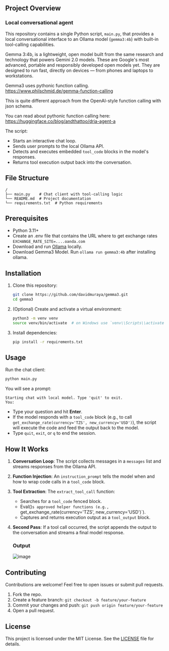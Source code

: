 ## Project Overview

### Local conversational agent

This repository contains a single Python script, `main.py`, that provides a local conversational interface to an Ollama model (`gemma3:4b`) with built-in tool-calling capabilities.

Gemma 3:4b, is a lightweight, open model built from the same research and technology that powers Gemini 2.0 models. These are Google's most advanced, portable and responsibly developed open models yet. They are designed to run fast, directly on devices — from phones and laptops to workstations.

Gemma3 uses pythonic function calling. https://www.philschmid.de/gemma-function-calling

This is quite different approach from the OpenAI-style function calling with json schema.

You can read about pythonic function calling here: https://huggingface.co/blog/andthattoo/dria-agent-a

The script:

- Starts an interactive chat loop.
- Sends user prompts to the local Ollama API.
- Detects and executes embedded `tool_code` blocks in the model's responses.
- Returns tool execution output back into the conversation.

## File Structure

```
/  
├── main.py    # Chat client with tool-calling logic
└── README.md  # Project documentation
└── requirements.txt  # Python requirements
```

## Prerequisites

- Python 3.11+
- Create an .env file that contains the URL where to get exchange rates `EXCHANGE_RATE_SITE=....oanda.com`
- Download and run [Ollama](https://ollama.com/) locally.
- Download Gemma3 Model. Run `ollama run gemma3:4b` after installing ollama.

## Installation

1. Clone this repository:
   ```bash
   git clone https://github.com/davidmuraya/gemma3.git
   cd gemma3
   ```

2. (Optional) Create and activate a virtual environment:
   ```bash
   python3 -m venv venv
   source venv/bin/activate  # on Windows use `venv\\Scripts\\activate`
   ```

3. Install dependencies:
   ```bash
   pip install -r requirements.txt
   ```

## Usage

Run the chat client:

```bash
python main.py
```

You will see a prompt:

```
Starting chat with local model. Type 'quit' to exit.
You:
```

- Type your question and hit **Enter**.
- If the model responds with a `tool_code` block (e.g., to call `get_exchange_rate(currency='TZS', new_currency='USD')`), the script will execute the code and feed the output back to the model.
- Type `quit`, `exit`, or `q` to end the session.

## How It Works

1. **Conversation Loop**: The script collects messages in a `messages` list and streams responses from the Ollama API.
2. **Function Injection**: An `instruction_prompt` tells the model when and how to wrap code calls in a ````tool_code```` block.
3. **Tool Extraction**: The `extract_tool_call` function:
   - Searches for a ````tool_code```` fenced block.
   - Eval()`s approved helper functions (e.g., `get_exchange_rate(currency='TZS', new_currency='USD')`).
   - Captures and returns execution output as a ````tool_output```` block.
4. **Second Pass**: If a tool call occurred, the script appends the output to the conversation and streams a final model response.

   ### Output
   ![image](https://github.com/user-attachments/assets/c24d9b52-a404-4f47-a44b-2c16f513041f)

## Contributing

Contributions are welcome! Feel free to open issues or submit pull requests.

1. Fork the repo.
2. Create a feature branch: `git checkout -b feature/your-feature`
3. Commit your changes and push: `git push origin feature/your-feature`
4. Open a pull request.

## License

This project is licensed under the MIT License. See the [LICENSE](LICENSE) file for details.

